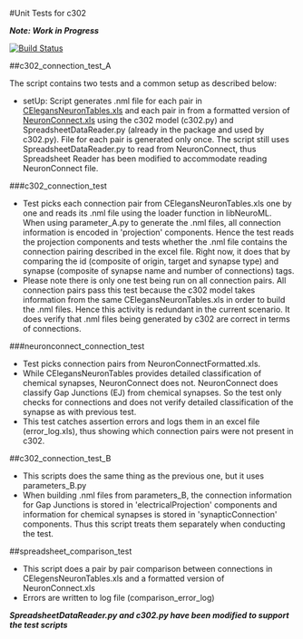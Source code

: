 #Unit Tests for c302

**_Note: Work in Progress_**

[![Build Status](https://travis-ci.org/openworm/CElegansNeuroML.svg?branch=master)](https://travis-ci.org/openworm/CElegansNeuroML)

##c302_connection_test_A

The script contains two tests and a common setup as described below:

- setUp: Script generates .nml file for each pair in [CElegansNeuronTables.xls](https://github.com/openworm/CElegansNeuroML/blob/master/CElegansNeuronTables.xls) and each pair in from a formatted version of [NeuronConnect.xls](http://www.wormatlas.org/images/NeuronConnect.xls) using the c302 model (c302.py) and SpreadsheetDataReader.py (already in the package and used by c302.py). File for each pair is generated only once.  The script still uses SpreadsheetDataReader.py to read from NeuronConnect, thus Spreadsheet Reader has been modified to accommodate reading NeuronConnect file.

###c302_connection_test
- Test picks each connection pair from CElegansNeuronTables.xls one by one and reads its .nml file using the loader function in libNeuroML. When using parameter_A.py to generate the .nml files, all connection information is encoded in 'projection' components. Hence the test reads the projection components and tests whether the .nml file contains the connection pairing described in the excel file. Right now, it does that by comparing the id (composite of origin, target and synapse type) and synapse (composite of synapse name and number of connections) tags.
- Please note there is only one test being run on all connection pairs. All connection pairs pass this test because the c302 model takes information from the same CElegansNeuronTables.xls in order to build the .nml files. Hence this activity is redundant in the current scenario. It does verify that .nml files being generated by c302 are correct in terms of connections.

###neuronconnect_connection_test
- Test picks connection pairs from NeuronConnectFormatted.xls.
- While CElegansNeuronTables provides detailed classification of chemical synapses, NeuronConnect does not. NeuronConnect does classify Gap Junctions (EJ) from chemical synapses. So the test only checks for connections and does not verify detailed classification of the synapse as with previous test.
- This test catches assertion errors and logs them in an excel file (error_log.xls), thus showing which connection pairs were not present in c302.

##c302_connection_test_B

- This scripts does the same thing as the previous one, but it uses parameters_B.py
- When building .nml files from parameters_B, the connection information for Gap Junctions is stored in 'electricalProjection' components and information for chemical synapses is stored in 'synapticConnection' components. Thus this script treats them separately when conducting the test.

##spreadsheet_comparison_test

- This script does a pair by pair comparison between connections in CElegensNeuronTables.xls and a formatted version of NeuronConnect.xls
- Errors are written to log file (comparison_error_log)

**_SpreadsheetDataReader.py and c302.py have been modified to support the test scripts_**

